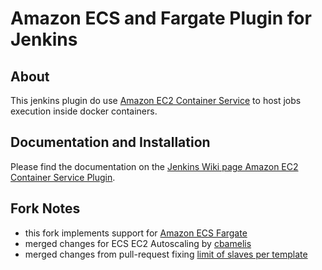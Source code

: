 # Amazon ECS and Fargate Plugin for Jenkins

## About

This jenkins plugin do use [Amazon EC2 Container Service](http://docs.aws.amazon.com/AmazonECS/latest/developerguide/Welcome.html) to host jobs execution inside docker containers.

## Documentation and Installation

Please find the documentation on the [Jenkins Wiki page Amazon EC2 Container Service Plugin](https://wiki.jenkins-ci.org/display/JENKINS/Amazon+EC2+Container+Service+Plugin).

## Fork Notes

- this fork implements support for [Amazon ECS Fargate](https://aws.amazon.com/fargate/)
- merged changes for ECS EC2 Autoscaling by [cbamelis](https://github.com/cbamelis/amazon-ecs-plugin/tree/autoscaling)
- merged changes from pull-request fixing [limit of slaves per template](https://github.com/jenkinsci/amazon-ecs-plugin/pull/48) 
